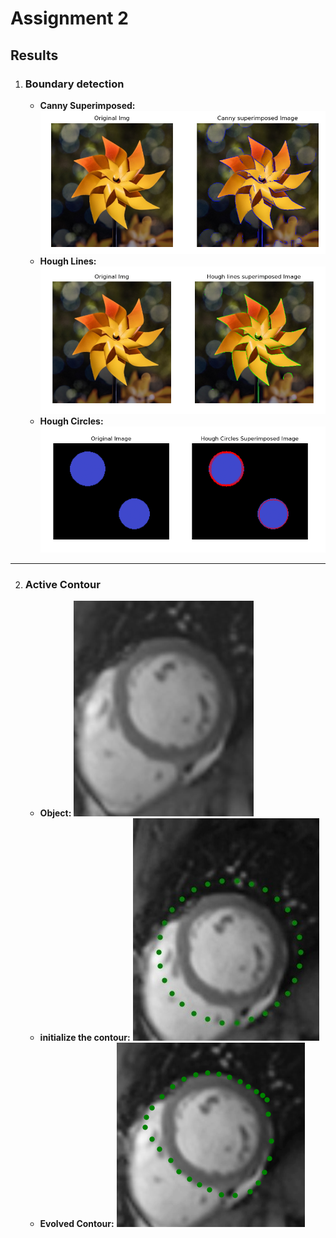 # Assignment 2

## Results

1. ### Boundary detection
    * **Canny Superimposed:**
        ![alt text](./imgs/canny.png "Logo Title Text 1")
    * **Hough Lines:**
        ![alt text](./imgs/hough_lines.png "Logo Title Text 1")
    * **Hough Circles:**
        ![alt text](./imgs/circles.png "Logo Title Text 1")

---

2. ### Active Contour
    * **Object:** 
        ![alt text](./imgs/object.png "Logo Title Text 1")
    *  **initialize the contour:** 
        ![alt text](./imgs/Initial_setup.jpg "Logo Title Text 1")
    * **Evolved Contour:**
        ![alt text](./imgs/result.png "Logo Title Text 1")